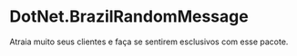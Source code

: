 # DotNet.BrazilRandomMessage

Atraia muito seus clientes e faça se sentirem esclusivos com esse pacote.
